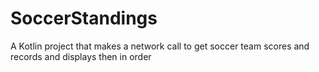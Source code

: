 # SoccerStandings
A Kotlin project that makes a network call to get soccer team scores and records and displays then in order
